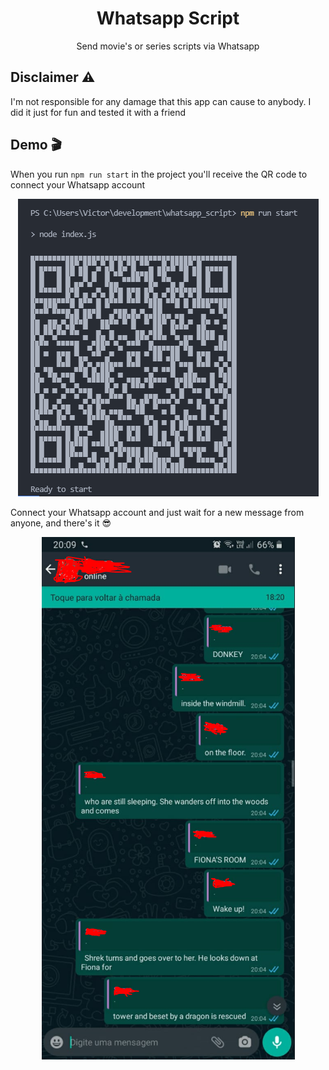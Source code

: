 <h1 align="center">Whatsapp Script</h1>
<p align="center">Send movie's or series scripts via Whatsapp</p>

## Disclaimer :warning:
I'm not responsible for any damage that this app can cause to anybody. I did it just for fun and tested it with a friend

## Demo :clapper:
When you run `npm run start` in the project you'll receive the QR code to connect your Whatsapp account  

<p align="center"><img src="https://github.com/VictorManduca/whatsapp_script/blob/main/img/qr_print.PNG"></p>

Connect your Whatsapp account and just wait for a new message from anyone, and there's it :sunglasses:

<p align="center"><img src="https://github.com/VictorManduca/whatsapp_script/blob/main/img/send_print.PNG"></p>

